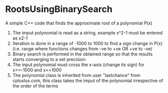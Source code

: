 # RootsUsingBinarySearch
A simple C++ code that finds the approximate root of a polynomial P(x)

1) The imput polynomial is read as a string, example x^2-1 must be entered as x2-1 
2) Iteration is done in a range of -1000 to 1000 to find a sign change in P(x) (i.e. range where functions changes from -ve to +ve OR +ve to -ve)
3) Binary search is performed in the obtained range so that the results starts converging to a set precision
4) The input polynomial must cross the x-axis (change its sign) for x>=-1000 and x<=1000
5) The polynomial class is inherited from user "lastchance" from cpluslus.com, this class takes the imput of the polynomial irrespective of the order of the terms
